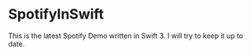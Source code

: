 # SpotifyInSwift
This is the latest Spotify Demo written in Swift 3. I will try to keep it up to date.
